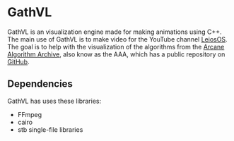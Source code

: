 # GathVL

GathVL is an visualization engine made for making animations using C++. The main use of GathVL is to make video for the YouTube channel [LeiosOS](https://www.youtube.com/user/LeiosOS). The goal is to help with the visualization of the algorithms from the [Arcane Algorithm Archive](https://www.algorithm-archive.org/), also know as the AAA, which has a public repository on [GitHub](https://github.com/algorithm-archivists/algorithm-archive).

## Dependencies

GathVL has uses these libraries:

* FFmpeg
* cairo
* stb single-file libraries
